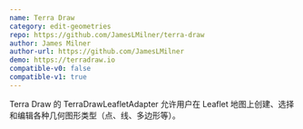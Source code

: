```yaml
---
name: Terra Draw
category: edit-geometries
repo: https://github.com/JamesLMilner/terra-draw
author: James Milner
author-url: https://github.com/JamesLMilner
demo: https://terradraw.io
compatible-v0: false
compatible-v1: true
---
```


Terra Draw 的 TerraDrawLeafletAdapter 允许用户在 Leaflet 地图上创建、选择和编辑各种几何图形类型（点、线、多边形等）。
